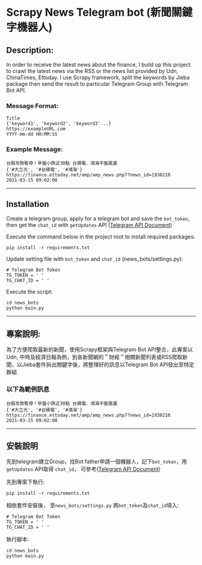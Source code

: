 # Scrapy News Telegram bot (新聞關鍵字機器人)

## Description:
In order to receive the latest news about the finance, I build up this project to crawl the latest news via the RSS or the news list provided by Udn, ChinaTimes, Ettoday. I use Scrapy framework, split the keywords by Jieba package then send the result to particular Telegram Group with Telegram Bot API.

### Message Format:
```
Title
{'keyword1', 'keyword2', 'keyword3'...}
https://exampleURL.com
YYYY-mm-dd HH:MM:SS
```

### Example Message:
```
台股攻勢暫停！早盤小跌近30點 台積電、鴻海平盤震盪
{'#大立光', '#台積電', '#鴻海'}
https://finance.ettoday.net/amp/amp_news.php7?news_id=1938210
2021-03-15 09:02:00
```
-----
## Installation
Create a telegram group, apply for a telegram bot and save the `bot_token`, then get the `chat_id` with `getUpdates` API ([Telegram API Document](https://core.telegram.org/bots/api#getting-updates))  

Execute the command below in the project root to install required packages:
```
pip install -r requirements.txt
```

Update setting file with `bot_token` and `chat_id` (news_bots/settings.py):
```
# Telegram Bot Token
TG_TOKEN = ' '
TG_CHAT_ID = ' '
```

Execute the script:
```
cd news_bots
python main.py
```

-----------

## 專案說明:

為了方便爬取最新的新聞，使用Scrapy框架與Telegram Bot API整合，此專案以Udn, 中時及經濟日報為例，到各新聞網的＂財經＂相關新聞列表或RSS爬取新聞，以Jieba套件拆出關鍵字後，將整理好的訊息以Telegram Bot API發出至特定群組


### 以下為範例訊息
```
台股攻勢暫停！早盤小跌近30點 台積電、鴻海平盤震盪
{'#大立光', '#台積電', '#鴻海'}
https://finance.ettoday.net/amp/amp_news.php7?news_id=1938210
2021-03-15 09:02:00
```

------
## 安裝說明

先到telegram建立Group，找Bot father申請一個機器人，記下`bot_token`，用`getUpdates` API取得 `chat_id`， 可參考([Telegram API Document](https://core.telegram.org/bots/api#getting-updates))

先到專案下執行:
```
pip install -r requirements.txt
```

相依套件安裝後， 至`news_bots/settings.py` 將`bot_token`及`chat_id`填入:
```
# Telegram Bot Token
TG_TOKEN = ' '
TG_CHAT_ID = ' '
```

執行腳本:
```
cd news_bots
python main.py
```

